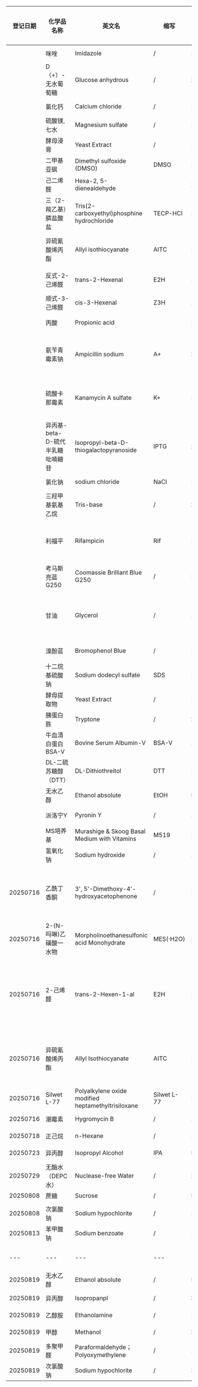 | 登记日期     | 化学品名称                | 英文名                                                | 缩写          | 数量  | 规格       | CAS         | MW        | 生产商         | 纯度                | 保存温度  | 注意事项     | 产品编号           | 批号           | 保存位置 | 工作液配制                                         | 父记录 |
| -------- | -------------------- | -------------------------------------------------- | ----------- | --- | -------- | ----------- | --------- | ----------- | ----------------- | ----- | -------- | -------------- | ------------ | ---- | --------------------------------------------- | --- |
|          | 咪唑                   | Imidazole                                          | /           | 1   | 500g     | 288-32-4    | 68.08     | 阿拉丁         | 99                | RT    | /        | I108707-500g   | L2404488     | 210  |                                               |     |
|          | D（+）-无水葡萄糖           | Glucose anhydrous                                  | /           | 24  | 500g     | 50-99-7     | 180.16    | 沪试          | AR                | RT    | /        | 63005518       | 20241126     | 210  |                                               |     |
|          | 氯化钙                  | Calcium chloride                                   | /           | 1   | 500g     | 10043-52-4  | 110.98    | 阿拉丁         | 97                | RT    | /        | C399250-500g   | L2420665     | 210  |                                               |     |
|          | 硫酸镁, 七水              | Magnesium sulfate                                  | /           | 1   | 500g     | 10034-99-8  | 246.47    | 阿拉丁         | 99                | RT    | /        | M110770-500g   | K2414579     | 210  |                                               |     |
|          | 酵母浸膏                 | Yeast Extract                                      | /           | 1   | 2.5kg    | 8013-1-2    | /         | 阿拉丁         | CellNourish Basic | RT    | /        | Y110984-2.5kg  | E2409418     | 210  |                                               |     |
|          | 二甲基亚砜                | Dimethyl sulfoxide (DMSO)                          | DMSO        | 1   | 500mL    | 67-68-5     | 78.13     | 阿拉丁         | 99.8              | RT    | 避光       | D103274-500mL  | A2517131     | 210  | /                                             |     |
|          | 己二烯醛                 | Hexa-2, 5-dienealdehyde                            |             | 1   |          | 142-83-6    | 96.13     | 阿拉丁         | 95                | 4°C   | 避光       | H156882-25g    | B2209047     | 307  |                                               |     |
|          | 三（2-羧乙基）膦盐酸盐         | Tris(2-carboxyethyl)phosphine hydrochloride        | TECP-HCl    | 1   |          | 51805-45-9  | 286.65    | 阿拉丁         | 98                | 4°C   | 避光       | T107252-25g    | L2406802     | 307  |                                               |     |
|          | 异硫氰酸烯丙酯              | Allyl isothiocyanate                               | AITC        | 1   |          | 57-06-7     | 99.15     | 阿拉丁         | 95                | 4°C   | 避光       | A477314-25g    | L2426177     | 307  | 2M: 1043.7 uL, DMSO定容到5mL, -20°C              |     |
|          | 反式-2-己烯醛             | trans-2-Hexenal                                    | E2H         | 1   |          | 6728-26-3   | 98.14     | 麦克林         | 98                | 4°C   | 避光       | H811039-25mL   | C17329357    | 307  | 2M: 1000 uL, DMSO定容到5mL, -20°C                |     |
|          | 顺式-3-己烯醛             | cis-3-Hexenal                                      | Z3H         | 1   |          | 6789-80-6   | 98.14     | 麦克林         | 50                | -20°C | 避光       | H885984-1g     | C16368833    | 210  |                                               |     |
|          | 丙酸                   | Propionic acid                                     |             | 1   |          | 79-09-4     | 74.08     | 迈瑞达         | 99.5              | RT    | 避光       | M244419-500mL  | /            | 210  |                                               |     |
|          | 氨苄青霉素钠               | Ampicillin sodium                                  | A+          | 2   | 25g      | 69-52-3     | 371.387   | 毕得医药        | 99.99             | 4°C   | 避光       | BD114240-25g   | ETA077       | 307  | 100mg/mL: 2g, 溶于20mLddH2O, 0.22uM过滤除菌, -20°C  |     |
|          | 硫酸卡那霉素               | Kanamycin A sulfate                                | K+          | 1   |          | 25389-94-0  | 582.577   | 毕得医药        | 710u/mg           | 4°C   | 避光       | BD1203308-100g | FRL434       | 307  | 30mg/mL: 0.6g, 溶于20mLddH2O, 0.22uM过滤除菌, -20°C |     |
|          | 异丙基-beta-D-硫代半乳糖吡喃糖苷 | Isopropyl-beta-D-thiogalactopyranoside             | IPTG        | 2   | 5g       | 367-93-1    | 238.301   | 毕得医药        | 98                | -20°C | 避光       | BD134860-5g    | FPV756       | 210  | 0.3M: 1.43g, 溶于20mLddH2O, 0.22uM过滤除菌, -20°C   |     |
|          | 氯化钠                  | sodium chloride                                    | NaCl        | 1   | 250g     | 7647-14-5   | 58.443    | 生工          |                   | RT    | /        | A501218-0001   |              | 210  |                                               |     |
|          | 三羟甲基氨基乙烷             | Tris-base                                          | /           | 2   | 500g     | 77-86-1     | 121.14    | 合肥博美        | 99.9              | RT    | /        | ST0711         | YT232411     | 210  |                                               |     |
|          | 利福平                  | Rifampicin                                         | Rif         | 1   | (分装约7g)  | 13292-46-1  | 822.94    | 麦克林         | 0.98              | 4°C   | 避光       | R6056-25g      | C15181673    | 307  | 50mg/mL: 1g, 溶于20mLddH2O, 0.22uM过滤除菌, -20°C   |     |
|          | 考马斯亮蓝G250            | Coomassie Brilliant Blue G250                      | /           | 1   | 10g      | 6104-58-1   | 854.02    | 源叶          | 高纯                | RT    | /        | S19061-10g     | JS273157     | 210  |                                               |     |
|          | 甘油                   | Glycerol                                           | /           | 1   | 500mL    | 56-81-5     | 92.09     | 阿拉丁         | 99.5              | RT    | /        | G116205-500mL  | C2506335     | 210  | 80%: 80mL加ddH2O至100mL, 121°C 20min灭菌, 保存于4°C  |     |
|          | 溴酚蓝                  | Bromophenol Blue                                   | /           | 1   | 5g       | 115-39-9    | 669.96    | 阿拉丁         | AR                | RT    | 避光       | B109642-5g     | H2416083     | 210  |                                               |     |
|          | 十二烷基硫酸钠              | Sodium dodecyl sulfate                             | SDS         | 1   | 25g      | 151-21-3    | 288.38    | 阿拉丁         | 99                | RT    | /        | S108349-25g    | B2521571     | 210  |                                               |     |
|          | 酵母提取物                | Yeast Extract                                      | /           | 1   | 500g     | /           | /         | OXOID       | /                 | RT    | /        | LP0021B        | 4460951      | 210  |                                               |     |
|          | 胰蛋白胨                 | Tryptone                                           | /           | 2   | 500g     | /           | /         | OXOID       | /                 | RT    | /        | LP0042B        | 6122847      | 210  |                                               |     |
|          | 牛血清白蛋白BSA-V          | Bovine Serum Albumin-V                             | BSA-V       | 1   | 100g     | 9048-46-8   | 66.430kDa | Solarbio    | /                 | 4°C   | /        | A8020          | 5550310010   | 307  |                                               |     |
|          | DL-二硫苏糖醇（DTT）        | DL-Dithiothreitol                                  | DTT         | 1   | 25g      | 3483-12-3   | 154.25    | 阿拉丁         | 99                | 4°C   | 避光       | D104859-25g    | D2501283     | 307  |                                               |     |
|          | 无水乙醇                 | Ethanol absolute                                   | EtOH        | 5   | 500mL    | 64-17-5     | 46.07     | 沪试          | AR                | RT    | 避光       | 10009218       | 20250401     | 210  |                                               |     |
|          | 派洛宁Y                 | Pyronin Y                                          | /           | 1   | 1g       | 92-32-0     |           | 阿拉丁         | /                 | -20°C | 避光       | P100851-1g     | L2102640     | 210  |                                               |     |
|          | MS培养基                | Murashige & Skoog Basal Medium with Vitamins       | M519        | 1   | 50L      | /           | /         | Phytotech   | /                 | 4°C   | /        | M519           | HYT0519438A  | 210  |                                               |     |
|          | 氢氧化钠                 | Sodium hydroxide                                   | /           | 1   | 500g     | 1310-73-2   | 40        | 迈瑞尔         | 98                | RT    | 防潮       | M04808-500G    | M10085516    | 210  |                                               |     |
| 20250716 | 乙酰丁香酮                | 3', 5'-Dimethoxy-4'-hydroxyacetophenone            | /           | 1   | 1g       | 2478-38-8   | 196.2     | Adamas-beta | 98+               | RT    | 阴凉干燥密封   | 01049961       | P2251116     | 210  |                                               |     |
| 20250716 | 2-(N-吗啉)乙磺酸一水物       | Morpholinoethanesulfonic acid Monohydrate          | MES(·H2O)   | 1   | 100g     | 145224-94-8 | 213.25    | Adamas-beta | 99(HPLC)          | RT    | 阴凉干燥     | 01158660       | P3283356     | 210  |                                               |     |
| 20250716 | 2-己烯醛                | trans-2-Hexen-1-al                                 | E2H         | 1   | 100ml    | 6728-26-3   | 98.14     | Adamas-beta | 98+               | 2-8°C | 储存在惰性气体中 | 012236940      | P2634916     | 210  |                                               |     |
| 20250716 | 异硫氰酸烯丙酯              | Allyl Isothiocyanate                               | AITC        | 1   | 25g      | 57-06-7     | 99.15     | Adamas-beta | 98                | RT    | 阴凉干燥密封   | 013531987      | P2964179     | 210  |                                               |     |
| 20250716 | Silwet L-77          | Polyalkylene oxide modified heptamethyltrisiloxane | Silwet L-77 | 1   | 10ml     | 27306-78-1  | /         | COOLABER    | /                 | RT    | /        | CS9791-10ml    | CS341525600  | 210  |                                               |     |
| 20250716 | 潮霉素                  | Hygromycin B                                       | /           | 1   | 1g(20ml) | 31282-04-9  | 527.52    | YS          | /                 | -20°C | /        | 60224ES03      | WH3512020    | 210  |                                               |     |
| 20250718 | 正己烷                  | n-Hexane                                           | /           | 1   | 500ml    | 110-54-3    | 86.18     | 迈瑞尔         | 99                | RT    | /        | M84096-500ml   | M10129264    | 210  |                                               |     |
| 20250723 | 异丙醇                  | Isopropyl Alcohol                                  | IPA         | 5   | 500ml    | 67-63-0     | 60.1      | 迈瑞尔         | AR,99.5           | RT    | /        | M23307-500ML   | 230904100010 | 210  |                                               |     |
| 20250729 | 无酶水（DEPC水）           | Nuclease-free Water                                | /           | 2   | 500ml    | /           | /         | biosharp    | /                 | 4°C   | /        | BL510B         | 01625099AG   | 210  |                                               |     |
| 20250808 | 蔗糖                   | Sucrose                                            | /           | 5   | 500g     | 57-50-1     | 324.3     | biosharp    | /                 | RT    | /        | BS085-500g     | 10125067AZ   | 210  |                                               |     |
|          |                      |                                                    |             |     |          |             |           |             |                   |       |          |                |              |      |                                               |     |
| 20250808 | 次氯酸钠                 | Sodium hypochlorite                                | /           | 1   | 500mL    | 7681-52-9   | 74.44     | 迈瑞尔         | 有效氯 >20%          | RT    | 避光       | M98713-100G    | M10133408    | 210  |                                               |     |
| 20250813 | 苯甲酸钠                 | Sodium benzoate                                    | /           | 1   | 500g     | 532-32-1    | 144.1     | BBI         | /                 | RT    | /        | A600833-0500   | KC25BA0009   | 210  |                                               |     |
||   |   |   |   |   |   |   |   |   |   |   |   |   |   |   |   |
|---|---|---|---|---|---|---|---|---|---|---|---|---|---|---|---|
|20250819|无水乙醇|Ethanol absolute|/|5|500ml|64-17-5|46.07|生工|/|RT|/|A500737-0500|L814WA7004|210||
|20250819|异丙醇|Isopropanpl|/|3|500ml|67-63-0|60.1|生工|/|RT|/|A507048-0500|L813WA7003|210||
|20250819|乙醇胺|Ethanolamine|/|1|500ml|141-43-5|61.08|生工|/|RT|/|A501346-0500|L528WA7005|210||
|20250819|甲醇|Methanol|/|3|500ml|67-56-1|32.04|生工|/|RT|/|A506806-0500|LA811WA7001|210||
|20250819|多聚甲醛|Paraformaldehyde；Polyoxymethylene|/|1|500g|30525-89-4|30.3（Monomer）|生工|/|2-8°C|/|A500684-0500|L611WA7001|210||
|20250819|次氯酸钠|Sodium hypochlorite|/|2|500ml|7681-52-9|74.44|生工|/|2-8°C|/|A5019440500|L317WA7005|210||
